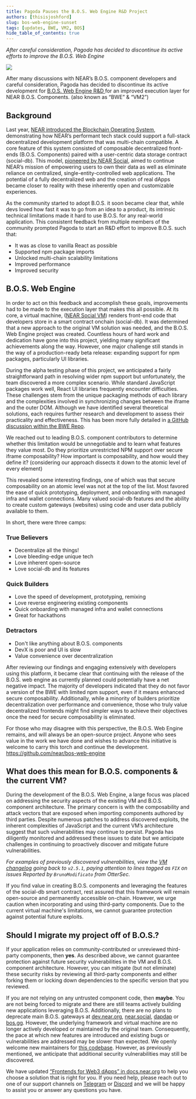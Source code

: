 ```yaml
---
title: Pagoda Pauses the B.O.S. Web Engine R&D Project
authors: [thisisjoshford]
slug: bos-web-engine-sunset
tags: [updates, BWE, VM2, BOS]
hide_table_of_contents: true
---
```


*After careful consideration, Pagoda has decided to discontinue its active efforts to improve the B.O.S. Web Engine*

<p><img src="/assets/images/protocol-b73c2a3ace3307226ee7eb2149ee432f.png" /></p>

<!-- truncate -->

After many discussions with NEAR’s B.O.S. component developers and careful consideration, Pagoda has decided to discontinue its active development for [B.O.S. Web Engine R&D ](https://github.com/near/bos-web-engine)for an improved execution layer for NEAR B.O.S. Components. (also known as “BWE” & “VM2”)

## Background

Last year, [NEAR introduced the Blockchain Operating System](https://near.org/blog/near-announces-the-blockchain-operating-system), demonstrating how NEAR’s performant tech stack could support a full-stack decentralized development platform that was multi-chain compatible. A core feature of this system consisted of composable decentralized front-ends (B.O.S. Components) paired with a user-centric data storage contract (social-db). This model, [pioneered by NEAR Social](https://thewiki.near.page/PastPresentAndFutureOfNearSocial), aimed to continue NEAR’s mission of empowering users to own their data as well as eliminate reliance on centralized, single-entity-controlled web applications. The potential of a fully decentralized web and the creation of real dApps became closer to reality with these inherently open and customizable experiences.

As the community started to adopt B.O.S. it soon became clear that, while devs loved how fast it was to go from an idea to a product, its intrinsic technical limitations made it hard to use B.O.S. for any real-world application. This consistent feedback from multiple members of the community prompted Pagoda to start an R&D effort to improve B.O.S. such that:

- It was as close to vanilla React as possible
- Supported npm package imports
- Unlocked multi-chain scalability limitations
- Improved performance
- Improved security

## B.O.S. Web Engine

In order to act on this feedback and accomplish these goals, improvements had to be made to the execution layer that makes this all possible. At its core, a virtual machine, ([NEAR Social VM](https://github.com/NearSocial/VM)) renders front-end code that developers store in a smart contract onchain (social-db). It was determined that a new approach to the original VM solution was needed, and the B.O.S. Web Engine project was created. Countless hours of hard work and dedication have gone into this project, yielding many significant achievements along the way. However, one major challenge still stands in the way of a production-ready beta release: expanding support for npm packages, particularly UI libraries.

During the alpha testing phase of this project, we anticipated a fairly straightforward path in resolving wider npm support but unfortunately, the team discovered a more complex scenario. While standard JavaScript packages work well, React UI libraries frequently encounter difficulties. These challenges stem from the unique packaging methods of each library and the complexities involved in synchronizing changes between the iframe and the outer DOM. Although we have identified several theoretical solutions, each requires further research and development to assess their practicality and effectiveness. This has been more fully detailed in [a GitHub discussion within the BWE Repo](https://github.com/near/react-on-chain/discussions/425).

We reached out to leading B.O.S. component contributors to determine whether this limitation would be unnegotiable and to learn what features they value most. Do they prioritize unrestricted NPM support over secure iframe composability? How important is composability, and how would they define it? (considering our approach dissects it down to the atomic level of every element)

This revealed some interesting findings, one of which was that secure composability on an atomic level was not at the top of the list. Most favored the ease of quick prototyping, deployment, and onboarding with managed infra and wallet connections. Many valued social-db features and the ability to create custom gateways (websites) using code and user data publicly available to them.

In short, there were three camps:

### True Believers

- Decentralize all the things!
- Love bleeding-edge unique tech
- Love inherent open-source
- Love social-db and its features

### Quick Builders

- Love the speed of development, prototyping, remixing
- Love reverse engineering existing components
- Quick onboarding with managed infra and wallet connections
- Great for hackathons

### Detractors

- Don't like anything about B.O.S. components
- DevX is poor and UI is slow
- Value convenience over decentralization

After reviewing our findings and engaging extensively with developers using this platform, it became clear that continuing with the release of the B.O.S. web engine as currently planned could potentially have a net negative impact. The majority of developers indicated that they do not favor a version of the BWE with limited npm support, even if it means enhanced secure composability. Additionally, while a minority of builders prioritize decentralization over performance and convenience, those who truly value decentralized frontends might find simpler ways to achieve their objectives once the need for secure composability is eliminated.

For those who may disagree with this perspective, the B.O.S. Web Engine remains, and will always be an open-source project. Anyone who sees value in the work we have done and wishes to advance this initiative is welcome to carry this torch and continue the development. https://github.com/near/bos-web-engine

## What does this mean for B.O.S. components & the current VM?

During the development of the B.O.S. Web Engine, a large focus was placed on addressing the security aspects of the existing VM and B.O.S. component architecture. The primary concern is with the composability and attack vectors that are exposed when importing components authored by third parties. Despite numerous patches to address discovered exploits, the inherent complexities of JavaScript and the current VM’s architecture suggest that such vulnerabilities may continue to persist. Pagoda has diligently monitored and addressed these issues to date but we anticipate challenges in continuing to proactively discover and mitigate future vulnerabilities.

_For examples of previously discovered vulnerabilities, view the [VM changelog](https://github.com/NearSocial/VM/releases) going back to `v2.5.1`, paying attention to lines tagged as `FIX` on issues Reported by `BrunoModificato` from OtterSec._

If you find value in creating B.O.S. components and leveraging the features of the social-db smart contract, rest assured that this framework will remain open-source and permanently accessible on-chain. However, we urge caution when incorporating and using third-party components. Due to the current virtual machine's limitations, we cannot guarantee protection against potential future exploits.

## Should I migrate my project off of B.O.S.?

If your application relies on community-contributed or unreviewed third-party components, then **yes**. As described above, we cannot guarantee protection against future security vulnerabilities in the VM and B.O.S. component architecture. However, you can mitigate (but not eliminate) these security risks by reviewing all third-party components and either forking them or locking down dependencies to the specific version that you reviewed.

If you are not relying on any untrusted component code, then **maybe**. You are not being forced to migrate and there are still teams actively building new applications leveraging B.O.S. Additionally, there are no plans to deprecate main B.O.S. gateways at [dev.near.org](https://dev.near.org), [near.social](https://near.social), [dapdap](https://dapdap.net) or [bos.gg](https://bos.gg). However, the underlying framework and virtual machine are no longer actively developed or maintained by the original team. Consequently, the pace at which new features are introduced and existing bugs or vulnerabilities are addressed may be slower than expected. We openly welcome new maintainers for [this codebase](https://github.com/nearsocial). However, as previously mentioned, we anticipate that additional security vulnerabilities may still be discovered.

We have updated [“Frontends for Web3 dApps” in docs.near.org](https://docs.near.org/build/web3-apps/integrate-contracts)  to help you choose a solution that is right for you. If you need help, please reach out to one of our support channels on [Telegram](https://t.me/neardev) or [Discord](https://near.chat) and we will be happy to assist you or answer any questions you have.
